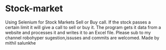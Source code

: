 # Stock-market
Using  Selenium for Stock Markets Sell or Buy call. If the stock passes a certain limit it will give a call to sell or buy it. The program gets it data from a  website and processes it  and writes it to an Excel file. Please sub to my channel robohyper
sugestion,issuses and commits are welcomed.
Made by mithil salunkhe
